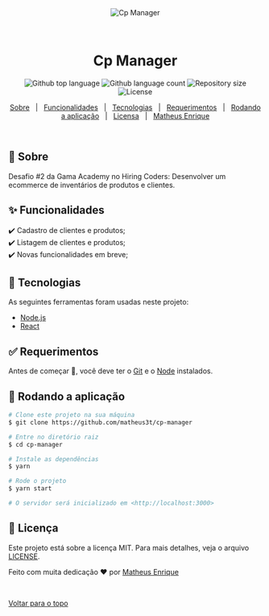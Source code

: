 <div align="center" id="top"> 
  <img src="../src/public/favicon.ico" alt="Cp Manager" title="Cp Manager" />

  &#xa0;

  <!-- <a href="https://cpmanager.netlify.app">Demo</a> -->
</div>

<h1 align="center">Cp Manager</h1>

<p align="center">
  <img alt="Github top language" src="https://img.shields.io/github/languages/top/{{YOUR_GITHUB_USERNAME}}/cp-manager?color=56BEB8">

  <img alt="Github language count" src="https://img.shields.io/github/languages/count/{{YOUR_GITHUB_USERNAME}}/cp-manager?color=56BEB8">

  <img alt="Repository size" src="https://img.shields.io/github/repo-size/{{YOUR_GITHUB_USERNAME}}/cp-manager?color=56BEB8">

  <img alt="License" src="https://img.shields.io/github/license/{{YOUR_GITHUB_USERNAME}}/cp-manager?color=56BEB8">

  <!-- <img alt="Github issues" src="https://img.shields.io/github/issues/{{YOUR_GITHUB_USERNAME}}/cp-manager?color=56BEB8" /> -->

  <!-- <img alt="Github forks" src="https://img.shields.io/github/forks/{{YOUR_GITHUB_USERNAME}}/cp-manager?color=56BEB8" /> -->

  <!-- <img alt="Github stars" src="https://img.shields.io/github/stars/{{YOUR_GITHUB_USERNAME}}/cp-manager?color=56BEB8" /> -->
</p>

<!-- Status -->

<!-- <h4 align="center"> 
	🚧  Cp Manager 🚀 Under construction...  🚧
</h4> 

<hr> -->

<p align="center">
  <a href="#dart-about">Sobre</a> &#xa0; | &#xa0; 
  <a href="#sparkles-features">Funcionalidades</a> &#xa0; | &#xa0;
  <a href="#rocket-technologies">Tecnologias</a> &#xa0; | &#xa0;
  <a href="#white_check_mark-requirements">Requerimentos</a> &#xa0; | &#xa0;
  <a href="#checkered_flag-starting">Rodando a aplicação</a> &#xa0; | &#xa0;
  <a href="#memo-license">Licensa</a> &#xa0; | &#xa0;
  <a href="https://github.com/matheus3t" target="_blank">Matheus Enrique</a>
</p>

<br>

## :dart: Sobre ##

Desafio #2 da Gama Academy no Hiring Coders: Desenvolver um ecommerce de inventários de produtos e clientes.

## :sparkles: Funcionalidades ##

:heavy_check_mark: Cadastro de clientes e produtos;\
:heavy_check_mark: Listagem de clientes e produtos;\
:heavy_check_mark: Novas funcionalidades em breve;

## :rocket: Tecnologias ##

As seguintes ferramentas foram usadas neste projeto:

- [Node.js](https://nodejs.org/en/)
- [React](https://pt-br.reactjs.org/)

## :white_check_mark: Requerimentos ##

Antes de começar :checkered_flag:, você deve ter o [Git](https://git-scm.com) e o [Node](https://nodejs.org/en/) instalados.

## :checkered_flag: Rodando a aplicação ##

```bash
# Clone este projeto na sua máquina
$ git clone https://github.com/matheus3t/cp-manager

# Entre no diretório raiz
$ cd cp-manager

# Instale as dependências
$ yarn

# Rode o projeto
$ yarn start

# O servidor será inicializado em <http://localhost:3000>
```

## :memo: Licença ##

Este projeto está sobre a licença MIT. Para mais detalhes, veja o arquivo [LICENSE](LICENSE.md).


Feito com muita dedicação :heart: por <a href="https://github.com/matheus3t" target="_blank">Matheus Enrique</a>

&#xa0;

<a href="#top">Voltar para o topo</a>
